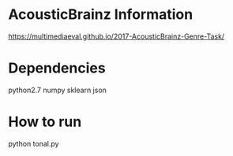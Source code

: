 # AcousticBrainz Information
https://multimediaeval.github.io/2017-AcousticBrainz-Genre-Task/

# Dependencies
python2.7
numpy
sklearn
json


# How to run
python tonal.py
